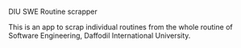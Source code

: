 <h>DIU SWE Routine scrapper</h>

<p>This is an app to scrap individual routines from the whole routine of Software Engineering, Daffodil International University.</p>
